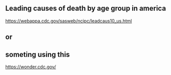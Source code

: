 ## Leading causes of death by age group in america

https://webappa.cdc.gov/sasweb/ncipc/leadcaus10_us.html


## or


## someting using this

https://wonder.cdc.gov/